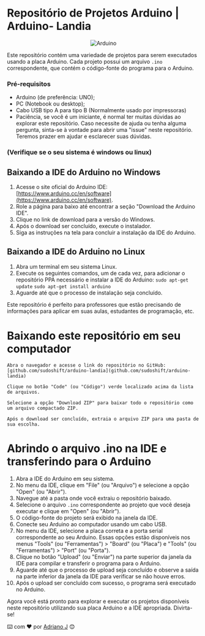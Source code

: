 # Repositório de Projetos Arduino | Arduino- Landia
<p align="center">
  <img src="https://c4.wallpaperflare.com/wallpaper/88/22/573/arduino-open-source-wallpaper-preview.jpg" alt="Arduino">
</p>

Este repositório contém uma variedade de projetos para serem executados usando a placa Arduino. Cada projeto possui um arquivo `.ino` correspondente, que contém o código-fonte do programa para o Arduino. 


### Pré-requisitos

- Arduino (de preferência: UNO);
- PC (Notebook ou desktop);
- Cabo USB tipo A para tipo B (Normalmente usado por impressoras)
- Paciência, se você é um iniciante, é normal ter muitas dúvidas ao explorar este repositório. Caso necessite de ajuda ou tenha alguma pergunta, sinta-se à vontade para abrir uma "issue" neste repositório. Teremos prazer em ajudar e esclarecer suas dúvidas.


### (Verifique se o seu sistema é windows ou linux)

## Baixando a IDE do Arduino no Windows

1. Acesse o site oficial do Arduino IDE: [https://www.arduino.cc/en/software](https://www.arduino.cc/en/software).
2. Role a página para baixo até encontrar a seção "Download the Arduino IDE".
3. Clique no link de download para a versão do Windows.
4. Após o download ser concluído, execute o instalador.
5. Siga as instruções na tela para concluir a instalação da IDE do Arduino.

## Baixando a IDE do Arduino no Linux

1. Abra um terminal em seu sistema Linux.
2. Execute os seguintes comandos, um de cada vez, para adicionar o repositório PPA necessário e instalar a IDE do Arduino:
```sudo apt-get update```
```sudo apt-get install arduino```
3. Aguarde até que o processo de instalação seja concluído.

Este repositório é perfeito para professores que estão precisando de informações para aplicar em suas aulas, estudantes de programação, etc.

# Baixando este repositório em seu computador

    Abra o navegador e acesse o link do repositório no GitHub: [github.com/sudoshift/arduino-landia](github.com/sudoshift/arduino-landia)
    
    Clique no botão "Code" (ou "Código") verde localizado acima da lista de arquivos.
    
    Selecione a opção "Download ZIP" para baixar todo o repositório como um arquivo compactado ZIP.
    
    Após o download ser concluído, extraia o arquivo ZIP para uma pasta de sua escolha.

# Abrindo o arquivo .ino na IDE e transferindo para o Arduino

1. Abra a IDE do Arduino em seu sistema.
2. No menu da IDE, clique em "File" (ou "Arquivo") e selecione a opção "Open" (ou "Abrir").
3. Navegue até a pasta onde você extraiu o repositório baixado.
4. Selecione o arquivo `.ino` correspondente ao projeto que você deseja executar e clique em "Open" (ou "Abrir").
5. O código-fonte do projeto será exibido na janela da IDE.
6. Conecte seu Arduino ao computador usando um cabo USB.
7. No menu da IDE, selecione a placa correta e a porta serial correspondente ao seu Arduino. Essas opções estão disponíveis nos menus "Tools" (ou "Ferramentas") > "Board" (ou "Placa") e "Tools" (ou "Ferramentas") > "Port" (ou "Porta").
8. Clique no botão "Upload" (ou "Enviar") na parte superior da janela da IDE para compilar e transferir o programa para o Arduino.
9. Aguarde até que o processo de upload seja concluído e observe a saída na parte inferior da janela da IDE para verificar se não houve erros.
10. Após o upload ser concluído com sucesso, o programa será executado no Arduino.

Agora você está pronto para explorar e executar os projetos disponíveis neste repositório utilizando sua placa Arduino e a IDE apropriada. Divirta-se!

⌨️ com ❤️ por [Adriano J](https://github.com/sudoshift/) 😊